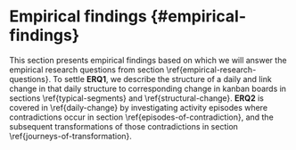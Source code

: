 
# Empirical findings {#empirical-findings}

This section presents empirical findings based on which we will answer the empirical research questions from section \ref{empirical-research-questions}. To settle **ERQ1**, we describe the structure of a daily and link change in that daily structure to corresponding change in kanban boards in sections \ref{typical-segments}  and \ref{structural-change}. **ERQ2** is covered in \ref{daily-change} by investigating activity episodes where contradictions occur in section \ref{episodes-of-contradiction}, and the subsequent transformations of those contradictions in section \ref{journeys-of-transformation}.

<!-- Moved here from ERQ2 body copy, possibly useable:

If the daily is to be considered a practice, engaging in a daily should somehow inform the next occasions this engagement is taken and manifest as observable change in the practice. In this section we will lay the ground for answering **ERQ2** by investigating whether and how this change happens.

Our inquiry will be twofold. First we will check the material for episodes of questioning, disturbance and contradiction to see if the system evidences potential for change. Second, we will see if this change potential is realised as transformations. Within practices, contradictions unfold and improvement tends to happen slowly and must be observed over a duration of time. Our observations on change will take the form of journeys of transformation, taking place over multiple dailies.

-->
